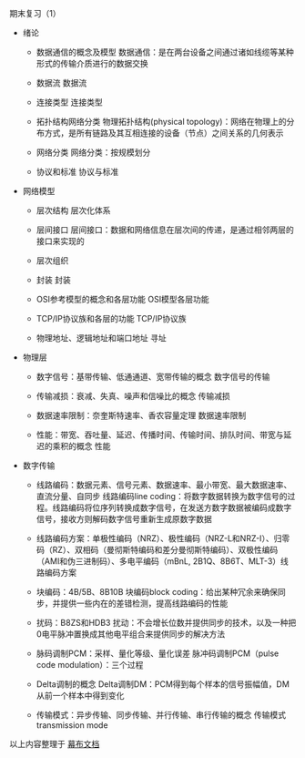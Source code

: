     

期末复习（1）

- 绪论
    
    - 数据通信的概念及模型 数据通信：是在两台设备之间通过诸如线缆等某种形式的传输介质进行的数据交换
        
    - 数据流 数据流
        
    - 连接类型 连接类型
        
    - 拓扑结构网络分类 物理拓扑结构(physical topology)：网络在物理上的分布方式，是所有链路及其互相连接的设备（节点）之间关系的几何表示
        
    - 网络分类 网络分类：按规模划分
        
    - 协议和标准 协议与标准
        
    
- 网络模型
    
    - 层次结构 层次化体系
        
    - 层间接口 层间接口：数据和网络信息在层次间的传递，是通过相邻两层的接口来实现的
        
    - 层次组织
        
    - 封装 封装
        
    - OSI参考模型的概念和各层功能 OSI模型各层功能
        
    - TCP/IP协议族和各层的功能 TCP/IP协议族
        
    - 物理地址、逻辑地址和端口地址 寻址
        
    
- 物理层
    
    - 数字信号：基带传输、低通通道、宽带传输的概念 数字信号的传输
        
    - 传输减损：衰减、失真、噪声和信噪比的概念 传输减损
        
    - 数据速率限制：奈奎斯特速率、香农容量定理 数据速率限制
        
    - 性能：带宽、吞吐量、延迟、传播时间、传输时间、排队时间、带宽与延迟的乘积的概念 性能
        
    
- 数字传输
    
    - 线路编码：数据元素、信号元素、数据速率、最小带宽、最大数据速率、直流分量、自同步 线路编码line coding：将数字数据转换为数字信号的过程。线路编码将位序列转换成数字信号，在发送方数字数据被编码成数字信号，接收方则解码数字信号重新生成原数字数据
        
    - 线路编码方案：单极性编码（NRZ）、极性编码（NRZ-L和NRZ-I）、归零码（RZ）、双相码（曼彻斯特编码和差分曼彻斯特编码）、双极性编码（AMI和伪三进制码）、多电平编码（mBnL, 2B1Q、8B6T、MLT-3）线路编码方案
        
    - 块编码：4B/5B、8B10B 块编码block coding：给出某种冗余来确保同步，并提供一些内在的差错检测，提高线路编码的性能
        
    - 扰码：B8ZS和HDB3 扰动：不会增长位数并提供同步的技术，以及一种把0电平脉冲置换成其他电平组合来提供同步的解决方法
        
    - 脉码调制PCM：采样、量化等级、量化误差 脉冲码调制PCM（pulse code modulation）：三个过程
        
    - Delta调制的概念 Delta调制DM：PCM得到每个样本的信号振幅值，DM从前一个样本中得到变化
        
    - 传输模式：异步传输、同步传输、并行传输、串行传输的概念 传输模式transmission mode
        
    

以上内容整理于 [幕布文档](https://mubu.com?s=export-pdf)